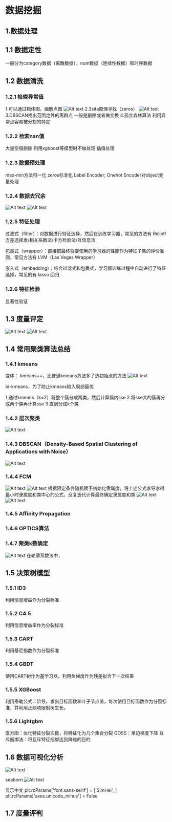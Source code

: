 # 数据挖掘

## 1.数据处理

## 1.1 数据定性

一般分为category数据（离散数据），num数据（连续性数据）和时序数据

## 1.2 数据清洗

### 1.2.1 检索异常值

1.可以通过箱体图，画散点图
![Alt text](image-12.png)
2.3sita原理寻找（zeros）
![Alt text](image-13.png)
3.DBSCAN找出范围之外的离群点
一般是删除或者做变换
4.孤立森林算法
利用异常点容易被分割的特定

### 1.2.2 检索nan值

大量空值删除
利用xgboost等模型时不做处理
插值处理

### 1.2.3 数据预处理

max-min方法归一化
zeros标准化
Label Encoder; Onehot Encoder对object变量处理

### 1.2.4 数据去冗余

![Alt text](image-14.png)
![Alt text](image-15.png)

### 1.2.5 特征处理

过滤式（filter）：对数据进行特征选择，然后在训练学习器，常见的方法有 Relief/方差选择发/相关系数法/卡方检验法/互信息法

包裹式（wrapper）：直接把最终将要使用的学习器的性能作为特征子集的评价准则，常见方法有 LVM（Las Vegas Wrapper）

嵌入式（embedding）：结合过滤式和包裹式，学习器训练过程中自动进行了特征选择，常见的有 lasso 回归

### 1.2.6 特征检验

显著性验证

## 1.3 度量评定

![Alt text](image-1.png)
![Alt text](image-20.png)

## 1.4 常用聚类算法总结

### 1.4.1 kmeans

变体：
kmeans++，比普通kmeans方法多了选初始点的方法
![Alt text](image-2.png)

bi-kmeans，为了防止kmeans陷入局部最优

1.通过kmeans（k=2）将整个簇分成两类，然后计算簇内sse
2.将sse大的簇再分成两个类再计算sse
3.直到分成k个类

### 1.4.2 层次聚类

![Alt text](image-4.png)

### 1.4.3 DBSCAN（Density-Based Spatial Clustering of Applications with Noise）

![Alt text](image-6.png)

### 1.4.4 FCM

![Alt text](image-8.png)
![Alt text](image-9.png)
根据限定条件随机赋予初始化隶属度，将上述公式求导求得最小时隶属度和类中心的公式，反复迭代计算最终确定隶属度和类
![Alt text](image-10.png)
![Alt text](image-11.png)

### 1.4.5 Affinity Propagation

### 1.4.6 OPTICS算法

### 1.4.7 聚类k数确定

![Alt text](image-19.png)
在轮廓系数法中，

## 1.5 决策树模型

### 1.5.1 ID3

利用信息增益作为分裂标准

### 1.5.2 C4.5

利用信息增益率作为分裂标准

### 1.5.3 CART

利用基尼指数作为分裂标准

### 1.5.4 GBDT

使用CART树作为基学习器，利用负梯度作为残差拟合下一次结果

### 1.5.5 XGBoost

利用泰勒公式二阶导，求出目标函数和叶子节点值，每次使用目标函数作为分裂标准，并利用正则项限制树生长。

### 1.5.6 Lightgbm

直方图：优化特征分裂次数，将特征化为几个集合分裂
GOSS：单边梯度下降
互斥捆绑法：将互斥特征捆绑达到降维的目的

## 1.6 数据可视化分析

![Alt text](image-16.png)

seaborn
![Alt text](image-17.png)

显示中文
plt.rcParams['font.sans-serif'] = ['SimHei', ]
plt.rcParams['axes.unicode_minus'] = False

## 1.7 度量评判
